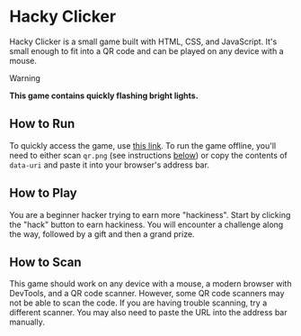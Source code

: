 # Hacky Clicker

Hacky Clicker is a small game built with HTML, CSS, and JavaScript. It's small enough to fit into a QR code and can be played on any device with a mouse.

> [!WARNING]
> **This game contains quickly flashing bright lights.**

## How to Run

To quickly access the game, use [this link](https://hacky-clicker.vercel.app). To run the game offline, you'll need to either scan `qr.png` (see instructions [below](#how-to-scan)) or copy the contents of `data-uri` and paste it into your browser's address bar.

## How to Play

You are a beginner hacker trying to earn more "hackiness". Start by clicking the "hack" button to earn hackiness. You will encounter a challenge along the way, followed by a gift and then a grand prize.

## How to Scan

This game should work on any device with a mouse, a modern browser with DevTools, and a QR code scanner. However, some QR code scanners may not be able to scan the code. If you are having trouble scanning, try a different scanner. You may also need to paste the URL into the address bar manually.
